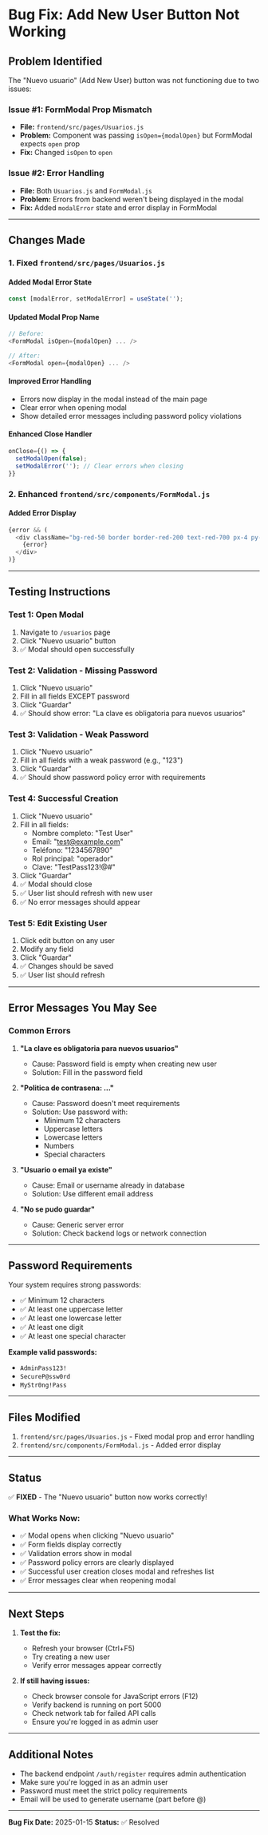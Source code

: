 # Bug Fix: Add New User Button Not Working

## Problem Identified

The "Nuevo usuario" (Add New User) button was not functioning due to two issues:

### Issue #1: FormModal Prop Mismatch
- **File:** `frontend/src/pages/Usuarios.js`
- **Problem:** Component was passing `isOpen={modalOpen}` but FormModal expects `open` prop
- **Fix:** Changed `isOpen` to `open`

### Issue #2: Error Handling
- **File:** Both `Usuarios.js` and `FormModal.js`
- **Problem:** Errors from backend weren't being displayed in the modal
- **Fix:** Added `modalError` state and error display in FormModal

---

## Changes Made

### 1. Fixed `frontend/src/pages/Usuarios.js`

#### Added Modal Error State
```javascript
const [modalError, setModalError] = useState('');
```

#### Updated Modal Prop Name
```javascript
// Before:
<FormModal isOpen={modalOpen} ... />

// After:
<FormModal open={modalOpen} ... />
```

#### Improved Error Handling
- Errors now display in the modal instead of the main page
- Clear error when opening modal
- Show detailed error messages including password policy violations

#### Enhanced Close Handler
```javascript
onClose={() => {
  setModalOpen(false);
  setModalError(''); // Clear errors when closing
}}
```

### 2. Enhanced `frontend/src/components/FormModal.js`

#### Added Error Display
```javascript
{error && (
  <div className="bg-red-50 border border-red-200 text-red-700 px-4 py-3 rounded mb-4">
    {error}
  </div>
)}
```

---

## Testing Instructions

### Test 1: Open Modal
1. Navigate to `/usuarios` page
2. Click "Nuevo usuario" button
3. ✅ Modal should open successfully

### Test 2: Validation - Missing Password
1. Click "Nuevo usuario"
2. Fill in all fields EXCEPT password
3. Click "Guardar"
4. ✅ Should show error: "La clave es obligatoria para nuevos usuarios"

### Test 3: Validation - Weak Password
1. Click "Nuevo usuario"
2. Fill in all fields with a weak password (e.g., "123")
3. Click "Guardar"
4. ✅ Should show password policy error with requirements

### Test 4: Successful Creation
1. Click "Nuevo usuario"
2. Fill in all fields:
   - Nombre completo: "Test User"
   - Email: "test@example.com"
   - Teléfono: "1234567890"
   - Rol principal: "operador"
   - Clave: "TestPass123!@#"
3. Click "Guardar"
4. ✅ Modal should close
5. ✅ User list should refresh with new user
6. ✅ No error messages should appear

### Test 5: Edit Existing User
1. Click edit button on any user
2. Modify any field
3. Click "Guardar"
4. ✅ Changes should be saved
5. ✅ User list should refresh

---

## Error Messages You May See

### Common Errors

1. **"La clave es obligatoria para nuevos usuarios"**
   - Cause: Password field is empty when creating new user
   - Solution: Fill in the password field

2. **"Politica de contrasena: ..."**
   - Cause: Password doesn't meet requirements
   - Solution: Use password with:
     - Minimum 12 characters
     - Uppercase letters
     - Lowercase letters
     - Numbers
     - Special characters

3. **"Usuario o email ya existe"**
   - Cause: Email or username already in database
   - Solution: Use different email address

4. **"No se pudo guardar"**
   - Cause: Generic server error
   - Solution: Check backend logs or network connection

---

## Password Requirements

Your system requires strong passwords:
- ✅ Minimum 12 characters
- ✅ At least one uppercase letter
- ✅ At least one lowercase letter
- ✅ At least one digit
- ✅ At least one special character

**Example valid passwords:**
- `AdminPass123!`
- `SecureP@ssw0rd`
- `MyStr0ng!Pass`

---

## Files Modified

1. `frontend/src/pages/Usuarios.js` - Fixed modal prop and error handling
2. `frontend/src/components/FormModal.js` - Added error display

---

## Status

✅ **FIXED** - The "Nuevo usuario" button now works correctly!

### What Works Now:
- ✅ Modal opens when clicking "Nuevo usuario"
- ✅ Form fields display correctly
- ✅ Validation errors show in modal
- ✅ Password policy errors are clearly displayed
- ✅ Successful user creation closes modal and refreshes list
- ✅ Error messages clear when reopening modal

---

## Next Steps

1. **Test the fix:**
   - Refresh your browser (Ctrl+F5)
   - Try creating a new user
   - Verify error messages appear correctly

2. **If still having issues:**
   - Check browser console for JavaScript errors (F12)
   - Verify backend is running on port 5000
   - Check network tab for failed API calls
   - Ensure you're logged in as admin user

---

## Additional Notes

- The backend endpoint `/auth/register` requires admin authentication
- Make sure you're logged in as an admin user
- Password must meet the strict policy requirements
- Email will be used to generate username (part before @)

---

**Bug Fix Date:** 2025-01-15
**Status:** ✅ Resolved
